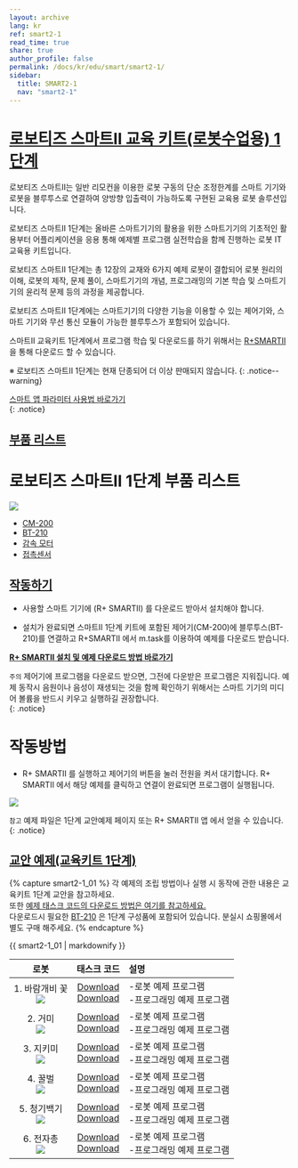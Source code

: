 ```yaml
---
layout: archive
lang: kr
ref: smart2-1
read_time: true
share: true
author_profile: false
permalink: /docs/kr/edu/smart/smart2-1/
sidebar:
  title: SMART2-1
  nav: "smart2-1"
---
```


# [로보티즈 스마트Ⅱ 교육 키트(로봇수업용) 1단계](#로보티즈-스마트Ⅱ-교육-키트-로봇수업용-3단계)


로보티즈 스마트Ⅱ는 일반 리모컨을 이용한 로봇 구동의 단순 조정한계를 스마트 기기와 로봇을 블루투스로 연결하여 양방향 입출력이 가능하도록 구현된 교육용 로봇 솔루션입니다.

로보티즈 스마트Ⅱ 1단계는 올바른 스마트기기의 활용을 위한 스마트기기의 기초적인 활용부터 어플리케이션을 응용 통해 예제별 프로그램 실전학습을 함께 진행하는 로봇 IT 교육용 키트입니다.

로보티즈 스마트Ⅱ 1단계는 총 12장의 교재와 6가지 예제 로봇이 결합되어 로봇 원리의 이해, 로봇의 제작, 문제 풀이, 스마트기기의 개념, 프로그래밍의 기본 학습 및 스마트기기의 윤리적 문제 등의 과정을 제공합니다.

로보티즈 스마트Ⅱ 1단계에는 스마트기기의 다양한 기능을 이용할 수 있는 제어기와, 스마트 기기와 무선 통신 모듈이 가능한 블루투스가 포함되어 있습니다.

스마트Ⅱ 교육키트 1단계에서 프로그램 학습 및 다운로드를 하기 위해서는 [R+SMARTⅡ] 을 통해 다운로드 할 수 있습니다.



※ 로보티즈 스마트Ⅱ 1단계는 현재 단종되어 더 이상 판매되지 않습니다.
{: .notice--warning}


[스마트 앱 파라미터 사용법 바로가기]  
{: .notice}


## [부품 리스트](#부품-리스트)

# 로보티즈 스마트Ⅱ 1단계 부품 리스트

 ![](/assets/images/edu/smart/smart2-1_partlist.jpg)

- [CM-200]
- [BT-210]
- [감속 모터]
- [접촉센서]

## [작동하기](#작동하기)


- 사용할 스마트 기기에 (R+ SMARTⅡ) 를 다운로드 받아서 설치해야 합니다.

- 설치가 완료되면 스마트Ⅱ 1단계 키트에 포함된 제어기(CM-200)에 블루투스(BT-210)를 연결하고 R+SMARTⅡ 에서 m.task를 이용하여 예제를 다운로드 받습니다.



**[R+ SMARTⅡ 설치 및 예제 다운로드 방법 바로가기]**

`주의` 제어기에 프로그램을 다운로드 받으면, 그전에 다운받은 프로그램은 지워집니다.
예제 동작시 음원이나 음성이 재생되는 것을 함께 확인하기 위해서는 스마트 기기의 미디어 볼륨을 반드시 키우고 실행하길 권장합니다.  
{: .notice}

# 작동방법

- R+ SMARTⅡ 를 실행하고 제어기의 버튼을 눌러 전원을 켜서 대기합니다. R+ SMARTⅡ 에서 해당 예제를 클릭하고 연결이 완료되면 프로그램이 실행됩니다.

 ![](/assets/images/edu/smart/cm_200_7.jpg)

`참고` 예제 파일은 1단계 교안예제 페이지 또는 R+ SMARTⅡ 앱 에서 얻을 수 있습니다.  
{: .notice}

## [교안 예제(교육키트 1단계)](#교안-예제-교육키트-1단계)

{% capture smart2-1_01 %}
각 예제의 조립 방법이나 실행 시 동작에 관한 내용은 교육키트 1단계 교안을 참고하세요.  
또한  [예제 태스크 코드의 다운로드 방법은 여기를 참고하세요.]  
다운로드시 필요한 [BT-210] 은 1단계 구성품에 포함되어 있습니다. 분실시 쇼핑몰에서 별도 구매 해주세요.
{% endcapture %}

<div class="notice">{{ smart2-1_01 | markdownify }}</div>


|로봇|태스크 코드|설명|
| :---: | :-----: | :--- |
|1. 바람개비 꽃<br />![](/assets/images/edu/smart/01_smart2_l1_flower.png)|[Download][01_smart2_l1_flower_KR.tsk]<br />[Download][02_SMARTⅡ_L1_dB_test_KR.tsk]|-로봇 예제 프로그램<br />-프로그래밍 예제 프로그램|
|2. 거미<br /> ![](/assets/images/edu/smart/01_smart2_l1_spider.png)|[Download][01_SMARTⅡ_L1_Spider_KR.tsk]<br />[Download][02_SMARTⅡ_L1_Illumination_test_KR.tsk]|-로봇 예제 프로그램<br />-프로그래밍 예제 프로그램|
|3. 지키미<br />![](/assets/images/edu/smart/01_smart2_l1_gikimi.png)|[Download][01_SMARTⅡ_L1_Gikimi_KR.tsk]<br />[Download][02_SMARTⅡ_L1_MotionDetection_test_KR.tsk]|-로봇 예제 프로그램<br />-프로그래밍 예제 프로그램|
|4. 꿀벌<br />![](/assets/images/edu/smart/01_smart2_l1_dancingbee.png)|[Download][01_SMARTⅡ_L1_Dancingbee_KR.tsk]<br />[Download][02_SMARTⅡ_L1_Shake_KR.tsk]|-로봇 예제 프로그램<br />-프로그래밍 예제 프로그램|
|5. 청기백기<br />![](/assets/images/edu/smart/01_smart2_l1_flag.png)|[Download][01_SMARTⅡ_L1_Flag_KR.tsk]<br />[Download][02_SMARTⅡ_L1_Image_test_KR.tsk]|-로봇 예제 프로그램<br />-프로그래밍 예제 프로그램|
|6. 전자총<br />![](/assets/images/edu/smart/01_smart2_l1_electrogun.png)|[Download][01_SMARTⅡ_L1_ElectroGun_KR.tsk]<br />[Download][02_SMARTⅡ_L1_Character_test_KR.tsk]|-로봇 예제 프로그램<br />-프로그래밍 예제 프로그램|


[R+SMARTⅡ]: ??
[스마트 앱 파라미터 사용법 바로가기]: ???
[CM-200]: /docs/kr/parts/controller/cm-200/
[BT-210]: ?
[감속 모터]: ?
[접촉센서]: ??
[R+ SMARTⅡ 설치 및 예제 다운로드 방법 바로가기]: ?
[예제 태스크 코드의 다운로드 방법은 여기를 참고하세요.]: ???
[01_smart2_l1_flower_KR.tsk]: http://support.robotis.com/ko/baggage_files/smart2/01_smart2_l1_flower_kr.tsk
[02_SMARTⅡ_L1_dB_test_KR.tsk]: http://support.robotis.com/ko/baggage_files/smart2/02_smart2_l1_db_test_kr.tsk
[01_SMARTⅡ_L1_Spider_KR.tsk]: http://support.robotis.com/ko/baggage_files/smart2/01_smart2_l1_spider_kr.tsk
[02_SMARTⅡ_L1_Illumination_test_KR.tsk]: http://support.robotis.com/ko/baggage_files/smart2/02_smart2_l1_illumination_test_kr.tsk
[01_SMARTⅡ_L1_Gikimi_KR.tsk]: http://support.robotis.com/ko/baggage_files/smart2/01_smart2_l1_gikimi_kr.tsk
[02_SMARTⅡ_L1_MotionDetection_test_KR.tsk]: http://support.robotis.com/ko/baggage_files/smart2/02_smart2_l1_motiondetection_test_kr.tsk
[01_SMARTⅡ_L1_Dancingbee_KR.tsk]: http://support.robotis.com/ko/baggage_files/smart2/01_smart2_l1_dancingbee_kr.tsk
[02_SMARTⅡ_L1_Shake_KR.tsk]: http://support.robotis.com/ko/baggage_files/smart2/02_smart2_l1_shake_test_kr.tsk
[01_SMARTⅡ_L1_Flag_KR.tsk]: http://support.robotis.com/ko/baggage_files/smart2/01_smart2_l1_flag_kr.tsk
[02_SMARTⅡ_L1_Image_test_KR.tsk]: http://support.robotis.com/ko/baggage_files/smart2/02_smart2_l1_image_test_kr.tsk
[01_SMARTⅡ_L1_ElectroGun_KR.tsk]: http://support.robotis.com/ko/baggage_files/smart2/01_smart2_l1_electrogun_kr.tsk
[02_SMARTⅡ_L1_Character_test_KR.tsk]: http://support.robotis.com/ko/baggage_files/smart2/02_smart2_l1_character_test_kr.tsk
